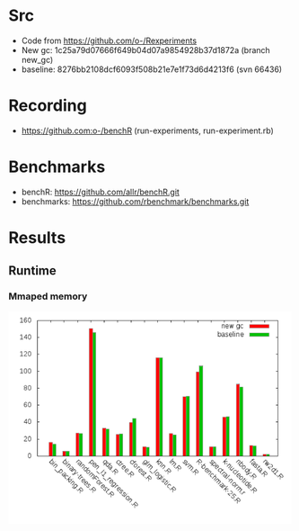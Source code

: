 # Src

* Code from https://github.com/o-/Rexperiments
* New gc: 1c25a79d07666f649b04d07a9854928b37d1872a (branch new_gc)
* baseline: 8276bb2108dcf6093f508b21e7e1f73d6d4213f6 (svn 66436)

# Recording

* https://github.com:o-/benchR (run-experiments, run-experiment.rb)

# Benchmarks

* benchR:  https://github.com/allr/benchR.git
* benchmarks: https://github.com/rbenchmark/benchmarks.git

# Results

## Runtime

### Mmaped memory

![](https://raw.githubusercontent.com/o-/repoRt/master/data/experiments/runtime-mmap.png)
